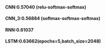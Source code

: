 #### CNN:0.57040 (relu-softmax-softmax)
#### CNN_3:0.56884 (softmax-softmax-softmax)
#### RNN:0.61037
#### LSTM:0.63662(epochs=5,batch_size=2048)
